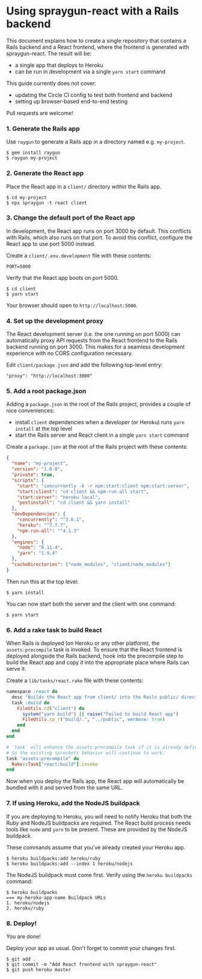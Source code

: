 # Using spraygun-react with a Rails backend

This document explains how to create a single repository that contains a Rails backend and a React frontend, where the frontend is generated with spraygun-react. The result will be:

- a single app that deploys to Heroku
- can be run in development via a single `yarn start` command

This guide currently does not cover:

- updating the Circle CI config to test both frontend and backend
- setting up browser-based end-to-end testing

Pull requests are welcome!

### 1. Generate the Rails app

Use `raygun` to generate a Rails app in a directory named e.g. `my-project`.

```
$ gem install raygun
$ raygun my-project
```

### 2. Generate the React app

Place the React app in a `client/` directory _within_ the Rails app.

```
$ cd my-project
$ npx spraygun -t react client
```

### 3. Change the default port of the React app

In development, the React app runs on port 3000 by default. This conflicts with Rails, which also runs on that port. To avoid this conflict, configure the React app to use port 5000 instead.

Create a `client/.env.development` file with these contents:

```
PORT=5000
```

Verify that the React app boots on port 5000.

```
$ cd client
$ yarn start
```

Your browser should open to `http://localhost:5000`.

### 4. Set up the development proxy

The React development server (i.e. the one running on port 5000) can automatically proxy API requests from the React frontend to the Rails backend running on port 3000. This makes for a seamless development experience with no CORS configuration necessary.

Edit `client/package.json` and add the following top-level entry:

```
"proxy": "http://localhost:3000"
```

### 5. Add a root package.json

Adding a `package.json` in the root of the Rails project, provides a couple of nice conveniences:

- install `client` dependencies when a developer (or Heroku) runs `yarn install` at the top level
- start the Rails server and React client in a single `yarn start` command

Create a `package.json` at the root of the Rails project with these contents:

```json
{
  "name": "my-project",
  "version": "1.0.0",
  "private": true,
  "scripts": {
    "start": "concurrently -k -r npm:start:client npm:start:server",
    "start:client": "cd client && npm-run-all start",
    "start:server": "heroku local",
    "postinstall": "cd client && yarn install"
  },
  "devDependencies": {
    "concurrently": "^3.6.1",
    "heroku": "^7.7.7",
    "npm-run-all": "^4.1.3"
  },
  "engines": {
    "node": "8.11.4",
    "yarn": "1.9.4"
  },
  "cacheDirectories": ["node_modules", "client/node_modules"]
}
```

Then run this at the top level:

```
$ yarn install
```

You can now start both the server and the client with one command:

```
$ yarn start
```

### 6. Add a rake task to build React

When Rails is deployed (on Heroku or any other platform), the `assets:precompile` task is invoked. To ensure that the React frontend is deployed alongside the Rails backend, hook into the precompile step to build the React app and copy it into the appropriate place where Rails can serve it.

Create a `lib/tasks/react.rake` file with these contents:

```ruby
namespace :react do
  desc "Builds the React app from client/ into the Rails public/ directory"
  task :build do
    FileUtils.cd("client") do
      system("yarn build") || raise("Failed to build React app")
      FileUtils.cp_r("build/.", "../public", verbose: true)
    end
  end
end

# `task` will enhance the assets:precompile task if it is already defined.
# So the existing sprockets behavior will continue to work.
task "assets:precompile" do
  Rake::Task["react:build"].invoke
end
```

Now when you deploy the Rails app, the React app will automatically be bundled with it and served from the same URL.

### 7. If using Heroku, add the NodeJS buildpack

If you are deploying to Heroku, you will need to notify Heroku that both the Ruby and NodeJS buildpacks are required. The React build process needs tools like `node` and `yarn` to be present. These are provided by the NodeJS buildpack.

These commands assume that you've already created your Heroku app.

```
$ heroku buildpacks:add heroku/ruby
$ heroku buildpacks:add --index 1 heroku/nodejs
```

The NodeJS buildpack must come first. Verify using the `heroku buildpacks` command:

```
$ heroku buildpacks
=== my-heroku-app-name Buildpack URLs
1. heroku/nodejs
2. heroku/ruby
```

### 8. Deploy!

You are done!

Deploy your app as usual. Don't forget to commit your changes first.

```
$ git add .
$ git commit -m "Add React frontend with spraygun-react"
$ git push heroku master
```

